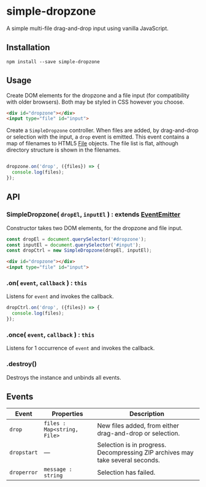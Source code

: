 # simple-dropzone

A simple multi-file drag-and-drop input using vanilla JavaScript.

## Installation

```
npm install --save simple-dropzone
```

## Usage

Create DOM elements for the dropzone and a file input (for compatibility with older browsers). Both may be styled in CSS however you choose.

```html
<div id="dropzone"></div>
<input type="file" id="input">
```

Create a `SimpleDropzone` controller. When files are added, by drag-and-drop or selection with the input, a `drop` event is emitted. This event contains a map of filenames to HTML5 [File](https://developer.mozilla.org/en-US/docs/Web/API/File) objects. The file list is flat, although directory structure is shown in the filenames.

```js

dropzone.on('drop', ({files}) => {
  console.log(files);
});
```

## API

### SimpleDropzone( `dropEl`, `inputEl` ) : extends [EventEmitter](https://nodejs.org/api/events.html#events_class_eventemitter)

Constructor takes two DOM elements, for the dropzone and file input.

```js
const dropEl = document.querySelector('#dropzone');
const inputEl = document.querySelector('#input');
const dropCtrl = new SimpleDropzone(dropEl, inputEl);
```

```html
<div id="dropzone"></div>
<input type="file" id="input">
```

### .on( `event`, `callback` ) : `this`

Listens for `event` and invokes the callback.

```js
dropCtrl.on('drop', ({files}) => {
  console.log(files);
});
```

### .once( `event`, `callback` ) : `this`

Listens for 1 occurrence of `event` and invokes the callback.

### .destroy()

Destroys the instance and unbinds all events.

## Events

| Event | Properties | Description |
|---|---|---|
| `drop` | `files : Map<string, File>` | New files added, from either drag-and-drop or selection. |
| `dropstart` |  — | Selection is in progress. Decompressing ZIP archives may take several seconds. |
| `droperror` | `message : string` | Selection has failed. |
